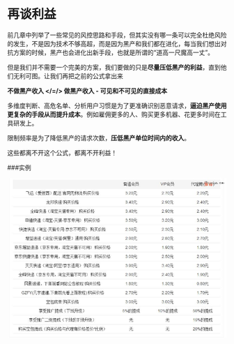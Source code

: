 # 再谈利益

前几章中列举了一些常见的风控思路和手段，但其实没有哪一条可以完全杜绝风险的发生，不是因为技术不够高超，而是因为黑产和我们都在进化，每当我们想出对抗方案的时候，黑产也会进化出新手段，也就是所谓的“道高一尺魔高一丈”。

但是我们并不需要一个完美的方案，我们要做的只是**尽量压低黑产的利益**，直到他们无利可图。让我们再把之前的公式拿出来

**不做黑产收入 </=/> 做黑产收入 - 可见和不可见的直接成本**

多维度判断、高危名单、分析用户习惯是为了更准确识别恶意请求，**逼迫黑产使用更复杂的手段从而提升成本**。例如雇佣更多的人、购买更多机器、花更多时间在工具研发上。

限制频率是为了降低黑产的请求次数，**压低黑产单位时间内的收入**。

这些都离不开这个公式，都离不开利益！

###实例



![空包](images/empty_bag.jpg)
